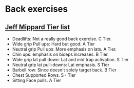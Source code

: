 # Back exercises

## [Jeff Mippard Tier list](https://www.youtube.com/watch?v=jLvqKgW-_G8&t=10s&ab_channel=JeffNippard)

- Deadlifts: Not a really good back exercise. C Tier. 
- Wide grip Pull ups: Hard but good. A Tier
- Neutral grip Pull ups: More emphasis on lats. A Tier.
- Chin ups: emphasis on biceps increases. B Tier.
- Wide grip lat pull down: Lat and mid trap activation. S Tier
- Neutral grip lat pull-downs: Lat emphasis. S Tier
- Barbell row: Since doesn't solely target back. B Tier
- Chest Supported Rows. S+ Tier
- Sitting Face pulls. A Tier